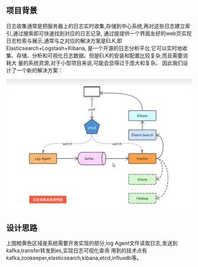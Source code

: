 ## 项目背景
日志收集通常是把服务器上的日志实时收集,存储到中心系统,再对这些日志建立索引,通过搜索即可快速找到对应的日志记录,
通过提提供一个界面友好的web页实现日志检索与展示,通常与之对应的解决方案是ELK,即Elasticsearch+Logstash+Kibana,
是一个开源的日志分析平台,它可以实时地收集、存储、分析和可视化日志数据。但是ELK的安装和配置比较复杂,而且需要消耗大
量的系统资源,对于小型项目来说,可能会显得过于庞大和复杂。
因此我们设计了一个新的解决方案：

![img.png](img.png)
## 设计思路
上图橙黄色区域是系统需要开发实现的部分,log Agent文件读取日志,发送到kafka,transfer转发到es,实现日志可视化查询
用到的技术点有kafka,zookeeper,elasticsearch,kibana,etcd,influxdb等。